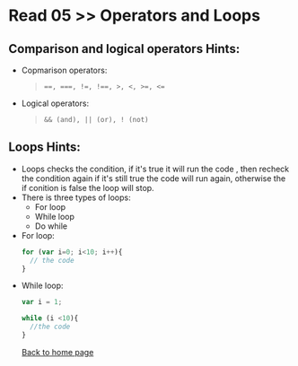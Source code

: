 # Read 05 >> Operators and Loops

## Comparison and logical operators Hints:
+ Copmarison operators:
  > `==, ===, !=, !==, >, <, >=, <=`
+ Logical operators:
  > `&& (and), || (or), ! (not)`  


## Loops Hints:
+ Loops checks the condition, if it's true it will run the code , then recheck the condition again if it's still true the code will run again, otherwise the if conition is false the loop will stop.
+ There is three types of loops:
  + For loop 
  + While loop
  + Do while
+ For loop:
  ```javascript
  for (var i=0; i<10; i++){
    // the code
  }
  ```  
+ While loop:
  ```javascript
  var i = 1;

  while (i <10){
    //the code
  }
  ```   
  [Back to home page](README.md)